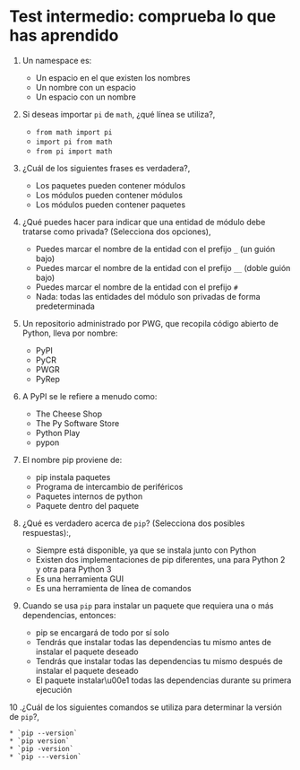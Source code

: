 # Test intermedio: comprueba lo que has aprendido

1. Un namespace es:

    * Un espacio en el que existen los nombres
    * Un nombre con un espacio
    * Un espacio con un nombre

2. Si deseas importar `pi` de `math`, ¿qué línea se utiliza?,

    * `from math import pi`
    * `import pi from math`
    * `from pi import math`
      
3. ¿Cuál de los siguientes frases es verdadera?,

    * Los paquetes pueden contener módulos
    * Los módulos pueden contener módulos
    * Los módulos pueden contener paquetes

4. ¿Qué puedes hacer para indicar que una entidad de módulo debe tratarse como privada? (Selecciona dos opciones),

    * Puedes marcar el nombre de la entidad con el prefijo `_` (un guión bajo)
    * Puedes marcar el nombre de la entidad con el prefijo `__` (doble guión bajo)
    * Puedes marcar el nombre de la entidad con el prefijo `#`
    * Nada: todas las entidades del módulo son privadas de forma predeterminada

5. Un repositorio administrado por PWG, que recopila código abierto de Python, lleva por nombre:

    * PyPI
    * PyCR
    * PWGR
    * PyRep

6. A PyPI se le refiere a menudo como:

    * The Cheese Shop
    * The Py Software Store
    * Python Play
    * pypon

7. El nombre pip proviene de:
    
    * pip instala paquetes
    * Programa de intercambio de periféricos
    * Paquetes internos de python
    * Paquete dentro del paquete

8. ¿Qué es verdadero acerca de `pip`? (Selecciona dos posibles respuestas):,

    * Siempre está disponible, ya que se instala junto con Python
    * Existen dos implementaciones de pip diferentes, una para Python 2 y otra para Python 3
    * Es una herramienta GUI
    * Es una herramienta de línea de comandos

9. Cuando se usa `pip` para instalar un paquete que requiera una o más dependencias, entonces:

    * pip se encargará de todo por sí solo
    * Tendrás que instalar todas las dependencias tu mismo antes de instalar el paquete deseado
    * Tendrás que instalar todas las dependencias tu mismo después de instalar el paquete deseado
    * El paquete instalar\u00e1 todas las dependencias durante su primera ejecución

10 .¿Cuál de los siguientes comandos se utiliza para determinar la versión de `pip`?,

    * `pip --version`
    * `pip version`
    * `pip -version`
    * `pip ---version`
